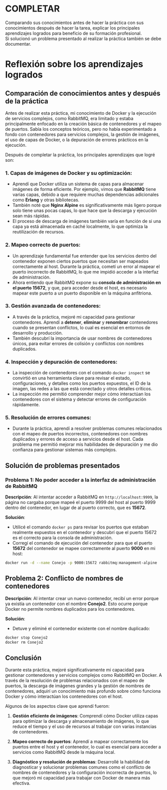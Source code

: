 # COMPLETAR  
Comparando sus conocimientos antes de hacer la práctica con sus conocimientos después de hacer la tarea, explicar los principales aprendizajes logrados para beneficio de su formación profesional.  
Si solucionó un problema presentado al realizar la práctica también se debe documentar.

# Reflexión sobre los aprendizajes logrados

## Comparación de conocimientos antes y después de la práctica

Antes de realizar esta práctica, mi conocimiento de Docker y la ejecución de servicios complejos, como RabbitMQ, era limitado y estaba principalmente enfocado en la creación básica de contenedores y el mapeo de puertos. Sabía los conceptos teóricos, pero no había experimentado a fondo con contenedores para servicios complejos, la gestión de imágenes, el uso de capas de Docker, o la depuración de errores prácticos en la ejecución.

Después de completar la práctica, los principales aprendizajes que logré son:

### 1. **Capas de imágenes de Docker y su optimización**:
   - Aprendí que Docker utiliza un sistema de capas para almacenar imágenes de forma eficiente. Por ejemplo, vimos que **RabbitMQ** tiene varias capas, debido a que requiere muchas dependencias adicionales como **Erlang** y otras bibliotecas. 
   - También noté que **Nginx Alpine** es significativamente más ligero porque solo tiene unas pocas capas, lo que hace que la descarga y ejecución sean más rápidas.
   - El proceso de descarga de imágenes también varía en función de si una capa ya está almacenada en caché localmente, lo que optimiza la reutilización de recursos.

### 2. **Mapeo correcto de puertos**:
   - Un aprendizaje fundamental fue entender que los servicios dentro del contenedor exponen ciertos puertos que necesitan ser mapeados correctamente al host. Durante la práctica, cometí un error al mapear el puerto incorrecto de RabbitMQ, lo que me impidió acceder a la interfaz de administración.
   - Ahora entiendo que RabbitMQ expone su **consola de administración en el puerto 15672**, y que, para acceder desde el host, es necesario mapear este puerto a un puerto disponible en la máquina anfitriona.

### 3. **Gestión avanzada de contenedores**:
   - A través de la práctica, mejoré mi capacidad para gestionar contenedores. Aprendí a **detener**, **eliminar** y **renombrar** contenedores cuando se presentan conflictos, lo cual es esencial en entornos de desarrollo y producción.
   - También descubrí la importancia de usar nombres de contenedores únicos, para evitar errores de colisión y conflictos con nombres duplicados.

### 4. **Inspección y depuración de contenedores**:
   - La inspección de contenedores con el comando `docker inspect` se convirtió en una herramienta clave para revisar el estado, configuraciones, y detalles como los puertos expuestos, el ID de la imagen, las redes a las que está conectado y otros detalles críticos.
   - La inspección me permitió comprender mejor cómo interactúan los contenedores con el sistema y detectar errores de configuración rápidamente.

### 5. **Resolución de errores comunes**:
   - Durante la práctica, aprendí a resolver problemas comunes relacionados con el mapeo de puertos incorrectos, contenedores con nombres duplicados y errores de acceso a servicios desde el host. Cada problema me permitió mejorar mis habilidades de depuración y me dio confianza para gestionar sistemas más complejos.

## Solución de problemas presentados

### Problema 1: No poder acceder a la interfaz de administración de RabbitMQ

**Descripción**: Al intentar acceder a RabbitMQ en `http://localhost:9999`, la página no cargaba porque mapeé el puerto 9999 del host al puerto 9999 dentro del contenedor, en lugar de al puerto correcto, que es **15672**.

**Solución**:
- Utilicé el comando `docker ps` para revisar los puertos que estaban realmente expuestos en el contenedor y descubrí que el puerto 15672 es el correcto para la consola de administración.
- Corregí el comando de ejecución del contenedor para que el puerto **15672** del contenedor se mapee correctamente al puerto **9000** en mi host:

```bash
docker run -d --name Conejo -p 9000:15672 rabbitmq:management-alpine
```
## Problema 2: Conflicto de nombres de contenedores

**Descripción**: Al intentar crear un nuevo contenedor, recibí un error porque ya existía un contenedor con el nombre **Conejo2**. Esto ocurre porque Docker no permite nombres duplicados para los contenedores.

**Solución**:
- Detuve y eliminé el contenedor existente con el nombre duplicado:

```bash
docker stop Conejo2
docker rm Conejo2
```
## Conclusión

Durante esta práctica, mejoré significativamente mi capacidad para gestionar contenedores y servicios complejos como RabbitMQ en Docker. A través de la resolución de problemas relacionados con el mapeo de puertos, la descarga de imágenes grandes y la gestión de nombres de contenedores, adquirí un conocimiento más profundo sobre cómo funciona Docker y cómo interactúan los contenedores con el host.

Algunos de los aspectos clave que aprendí fueron:

1. **Gestión eficiente de imágenes**: Comprendí cómo Docker utiliza capas para optimizar la descarga y almacenamiento de imágenes, lo que reduce el tiempo y el uso de recursos al trabajar con varias instancias de contenedores.
   
2. **Mapeo correcto de puertos**: Aprendí a mapear correctamente los puertos entre el host y el contenedor, lo cual es esencial para acceder a servicios como RabbitMQ desde la máquina local.

3. **Diagnóstico y resolución de problemas**: Desarrollé la habilidad de diagnosticar y solucionar problemas comunes como el conflicto de nombres de contenedores y la configuración incorrecta de puertos, lo que mejoró mi capacidad para trabajar con Docker de manera más efectiva.

